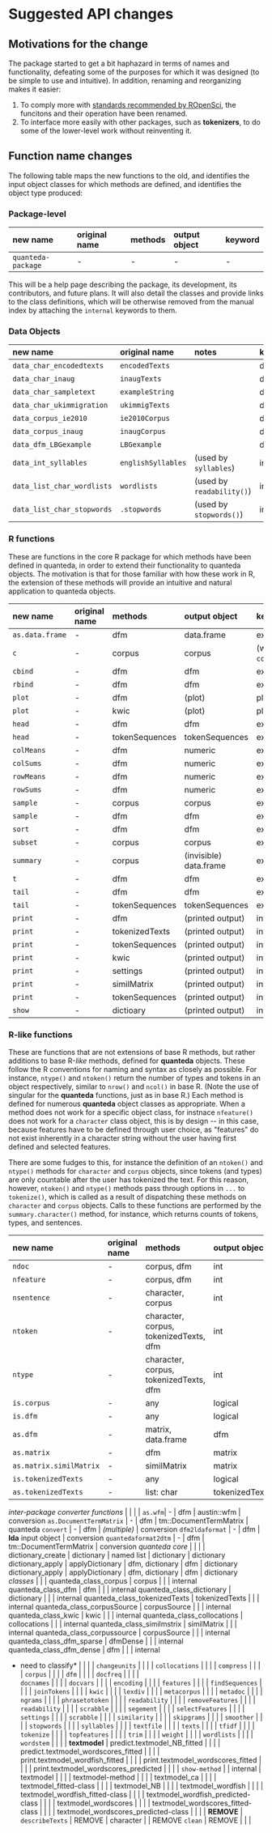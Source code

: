 # Suggested API changes

## Motivations for the change

The package started to get a bit haphazard in terms of names and functionality, defeating some of the purposes for which it was designed (to be simple to use and intuitive).  In addition, renaming and reorganizing makes it easier:

1.  To comply more with [standards recommended by ROpenSci](https://github.com/ropensci/onboarding/blob/master/packaging_guide.md#funvar), the funcitons and their operation have been renamed.  
2.  To interface more easily with other packages, such as **tokenizers**, to do some of the lower-level work without reinventing it.


## Function name changes

The following table maps the new functions to the old, and identifies the input object classes for which methods are defined, and identifies the object type produced:

### Package-level

new name | original name | methods | output object | keyword
:--------|:------------- |:------- |:------------- |:-------
`quanteda-package` | - | - | - | -

This will be a help page describing the package, its development, its contributors, and future plans.  It will also detail the classes and provide links to the class definitions, which will be otherwise removed from the manual index by attaching the `internal`
keywords to them.

### Data Objects

new name | original name | notes | keyword
:--------|:------------- |:----- |:-------
`data_char_encodedtexts` | `encodedTexts` | | data
`data_char_inaug` | `inaugTexts` |  | data
`data_char_sampletext` | `exampleString` |   | data
`data_char_ukimmigration` | `ukimmigTexts` |   | data
`data_corpus_ie2010` | `ie2010Corpus` |   | data
`data_corpus_inaug` | `inaugCorpus` |   | data
`data_dfm_LBGexample` | `LBGexample` |  | data
`data_int_syllables` | `englishSyllables` |  (used by `syllables`) | internal
`data_list_char_wordlists` | `wordlists` |  (used by `readability()`) | internal
`data_list_char_stopwords` | `.stopwords` | (used by `stopwords()`) | internal


### R functions

These are functions in the core R package for which methods have been defined in quanteda, in order to extend their functionality to quanteda objects.  The motivation is that for those familiar with how these work in R, the extension of these methods will provide an intuitive and natural application to quanteda objects.

new name | original name | methods | output object | keyword
:--------|:------------- |:------- |:------------- |:-------
`as.data.frame` | - | dfm | data.frame | extensions
`c` | - | corpus | corpus | (with `corpus`)
`cbind` | - | dfm | dfm | extensions
`rbind` | - | dfm | dfm | extensions
`plot`  | - | dfm | (plot) | plotting
`plot`  | - | kwic | (plot) | plotting
`head` | - | dfm | dfm | extensions
`head` | - | tokenSequences | tokenSequences | extensions
`colMeans` | - | dfm |  numeric | extensions
`colSums` | - | dfm |  numeric | extensions
`rowMeans` | - | dfm |  numeric | extensions
`rowSums` | - | dfm |  numeric | extensions
`sample` | - | corpus | corpus | extensions
`sample` | - | dfm | dfm | extensions
`sort` | - | dfm | dfm | extensions
`subset` | - | corpus | corpus | extensions
`summary` | - | corpus | (invisible) data.frame | extensions
`t` | - | dfm | dfm | extensions
`tail` | - | dfm | dfm | extensions
`tail` | - | tokenSequences | tokenSequences | extensions
`print` | - | dfm | (printed output) | internal
`print` | - | tokenizedTexts | (printed output) | internal
`print` | - | tokenSequences | (printed output) | internal
`print` | - | kwic | (printed output) | internal
`print` | - | settings | (printed output) | internal
`print` | - | similMatrix | (printed output) | internal
`print` | - | tokenSequences | (printed output) | internal
`show` | - | dictioary | (printed output) | internal

### R-like functions

These are functions that are not extensions of base R methods, but rather additions to base R-*like* methods, defined for **quanteda** objects.  These follow the R conventions for naming and syntax as closely as possible.  For instance, `ntype()` and `ntoken()` return the number of types and tokens in an object respectively, similar to `nrow()` and `ncol()` in base R.  (Note the use of singular for the **quanteda** functions, just as in base R.)  Each method is defined for numerous **quanteda** object classes as appropriate.  When a method does not work for a specific object class, for instnace `nfeature()` does not work for a `character` class object, this is by design -- in this case, because features have to be defined through user choice, as "features" do not exist inherently in a character string without the user having first defined and selected features.  

There are some fudges to this, for instance the definition of an `ntoken()` and `ntype()` methods for `character` and `corpus` objects, since tokens (and types) are only countable after the user has tokenized the text.  For this reason, however, `ntoken()` and `ntype()` methods pass through options in `...` to `tokenize()`, which is called as a result of dispatching these methods on `character` and `corpus` objects.  Calls to these functions are performed by the `summary.character()` method, for instance, which returns counts of tokens, types, and sentences. 

new name | original name | methods | output object | keyword
:--------|:------------- |:------- |:------------- |:-------
`ndoc` | - | corpus, dfm | int | quanteda
`nfeature` | - | corpus, dfm | int | quanteda
`nsentence` | - | character, corpus | int | quanteda
`ntoken` | - | character, corpus, tokenizedTexts, dfm | int | quanteda
`ntype` | - | character, corpus, tokenizedTexts, dfm | int | quanteda
`is.corpus` | - | any | logical | quanteda
`is.dfm` | - | any | logical | quanteda
`as.dfm` | - | matrix, data.frame | dfm | quanteda
`as.matrix` | - | dfm | matrix | quanteda
`as.matrix.similMatrix`	| - | similMatrix | matrix | quanteda
`is.tokenizedTexts`	| - | any | logical | quanteda
`as.tokenizedTexts`	| - | list: char | tokenizedTexts | quanteda


*inter-package converter functions* | | | |
`as.wfm`| - | dfm | austin::wfm | conversion
`as.DocumentTermMatrix`	| - | dfm |  tm::DocumentTermMatrix | quanteda
`convert` | - | dfm | *(multiple)* | conversion
`dfm2ldaformat` | - | dfm | **lda** input object | conversion
`quantedaformat2dtm` | - | dfm | tm::DocumentTermMatrix | conversion
*quanteda core* | | | |
dictionary_create | dictionary | named list | dictionary | dictionary
dictionary_apply | applyDictionary | dfm, dictionary | dfm | dictionary
dictionary_apply | applyDictionary | dfm, dictionary | dfm | dictionary
*classes* | | |
quanteda_class_corpus | corpus | | | internal
quanteda_class_dfm | dfm | | | internal
quanteda_class_dictionary | dictionary | | | internal
quanteda_class_tokenizedTexts | tokenizedTexts | | |  internal
quanteda_class_corpusSource | corpusSource | | |  internal
quanteda_class_kwic | kwic | | | internal
quanteda_class_collocations | collocations | | |  internal
quanteda_class_similmstrix | similMatrix | | | internal
quanteda_class_corpussource | corpusSource | | |  internal
quanteda_class_dfm_sparse | dfmDense | | | internal
quanteda_class_dfm_dense | dfm | | | internal
* need to classify* | | | |
`changeunits` | | | |
`collocations` | | | |
`compress` | | | |
`corpus` | | | |
`dfm` | | | |
`docfreq` | | | |  
`docnames` | | | |
`docvars` | | | |
`encoding` | | | |
`features` | | | |
`findSequences` | | | |
`joinTokens` | | | |
`kwic` | | | |
`lexdiv` | | | |
`metacorpus` | | | |
`metadoc` | | | |
`ngrams` | | | |
`phrasetotoken` | | | |
`readability` | | | |
`removeFeatures` | | | |
`readability` | | | |
`scrabble` | | | |
`segement` | | | |
`selectFeatures` | | | |
`settings` | | | |
`scrabble` | | | |
`similarity` | | | |
`skipgrams` | | | |
`smoother` | | | |
`stopwords` | | | |
`syllables` | | | |
`textfile` | | | |
`texts` | | | |
`tfidf` | | | |
`tokenize` | | | |
`topfeatures` | | | |
`trim` | | | |
`weight` | | | |
`wordlists` | | | |
`wordstem` | | | |
**textmodel** |
predict.textmodel_NB_fitted	 | | | |
predict.textmodel_wordscores_fitted | | | |
print.textmodel_wordfish_fitted	| | | |
print.textmodel_wordscores_fitted	| | | |
print.textmodel_wordscores_predicted	| | | |
`show-method` | | internal  |
textmodel	| | |  |
textmodel-method | | | |
textmodel_ca	| | |  |
textmodel_fitted-class	| | | |
textmodel_NB	| | | |
textmodel_wordfish	| | | |
textmodel_wordfish_fitted-class	| | | |
textmodel_wordfish_predicted-class	 | | | |
textmodel_wordscores	 | | | |
textmodel_wordscores_fitted-class	 | | | |
textmodel_wordscores_predicted-class  | | | |
**REMOVE** |
`describeTexts` | REMOVE | character | | REMOVE
`clean` | REMOVE | | |
